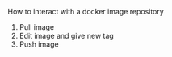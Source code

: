 How to interact with a docker image repository

1. Pull image
2. Edit image and give new tag
2. Push image
